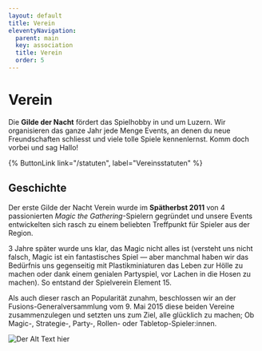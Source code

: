 ```yaml
---
layout: default
title: Verein
eleventyNavigation:
  parent: main
  key: association
  title: Verein
  order: 5
---
```


# Verein

Die **Gilde der Nacht** fördert das Spielhobby in und um Luzern. Wir organisieren das ganze Jahr jede Menge Events, an denen du neue Freundschaften schliesst und viele tolle Spiele kennenlernst. Komm doch vorbei und sag Hallo!

{% ButtonLink link="/statuten", label="Vereinsstatuten" %}

## Geschichte

Der erste Gilde der Nacht Verein wurde im **Spätherbst 2011** von 4 passionierten _Magic the Gathering_-Spielern gegründet und unsere Events entwickelten sich rasch zu einem beliebten Treffpunkt für Spieler aus der Region.

3 Jahre später wurde uns klar, das Magic nicht alles ist (versteht uns nicht falsch, Magic ist ein fantastisches Spiel — aber manchmal haben wir das Bedürfnis uns gegenseitig mit Plastikminiaturen das Leben zur Hölle zu machen oder dank einem genialen Partyspiel, vor Lachen in die Hosen zu machen). So entstand der Spielverein Element 15.

Als auch dieser rasch an Popularität zunahm, beschlossen wir an der Fusions-Generalversammlung vom 9. Mai 2015 diese beiden Vereine zusammenzulegen und setzten uns zum Ziel, alle glücklich zu machen; Ob Magic-, Strategie-, Party-, Rollen- oder Tabletop-Spieler:innen.

![Der Alt Text hier](./images/1.jpg)
